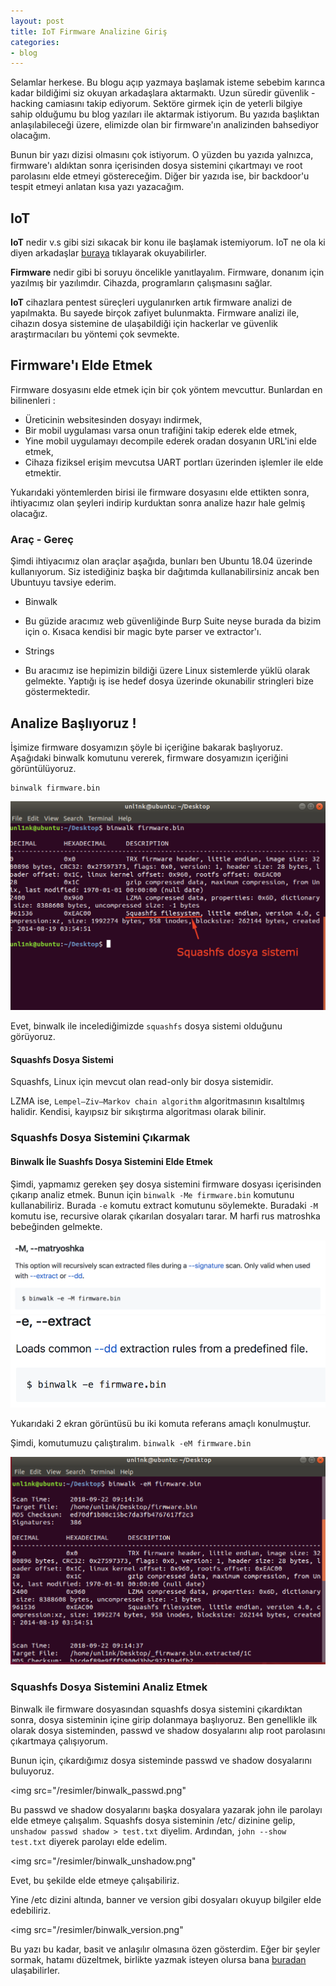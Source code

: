 ```yaml
---
layout: post
title: IoT Firmware Analizine Giriş 
categories: 
- blog
---
```


Selamlar herkese. Bu blogu açıp yazmaya başlamak isteme sebebim karınca kadar bildiğimi siz okuyan arkadaşlara aktarmaktı. Uzun süredir güvenlik - hacking camiasını takip ediyorum. Sektöre girmek için de yeterli bilgiye sahip olduğumu bu blog yazıları ile aktarmak istiyorum. Bu yazıda başlıktan anlaşılabileceği üzere, elimizde olan bir firmware'ın analizinden bahsediyor olacağım.

Bunun bir yazı dizisi olmasını çok istiyorum. O yüzden bu yazıda yalnızca, firmware'ı aldıktan sonra içerisinden dosya sistemini çıkartmayı ve root parolasını elde etmeyi göstereceğim. Diğer bir yazıda ise, bir backdoor'u tespit etmeyi anlatan kısa yazı yazacağım.


## IoT

**IoT** nedir v.s gibi sizi sıkacak bir konu ile başlamak istemiyorum. IoT ne ola ki diyen arkadaşlar [buraya](https://www.python.tc/iot-nedir/) tıklayarak okuyabilirler.

**Firmware** nedir gibi bi soruyu öncelikle yanıtlayalım. Firmware, donanım için yazılmış bir yazılımdır. Cihazda, programların çalışmasını sağlar.

**IoT** cihazlara pentest süreçleri uygulanırken artık firmware analizi de yapılmakta. Bu sayede birçok zafiyet bulunmakta. Firmware analizi ile, cihazın dosya sistemine de ulaşabildiği için hackerlar ve güvenlik araştırmacıları bu yöntemi çok sevmekte.


## Firmware'ı Elde Etmek

Firmware dosyasını elde etmek için bir çok yöntem mevcuttur. Bunlardan en bilinenleri :

* Üreticinin websitesinden dosyayı indirmek,
* Bir mobil uygulaması varsa onun trafiğini takip ederek elde etmek,
* Yine mobil uygulamayı decompile ederek oradan dosyanın URL'ini elde etmek,
* Cihaza fiziksel erişim mevcutsa UART portları üzerinden işlemler ile elde etmektir.

Yukarıdaki yöntemlerden birisi ile firmware dosyasını elde ettikten sonra, ihtiyacımız olan şeyleri indirip kurduktan sonra analize hazır hale gelmiş olacağız.

### Araç - Gereç

Şimdi ihtiyacımız olan araçlar aşağıda, bunları ben Ubuntu 18.04 üzerinde kullanıyorum. Siz istediğiniz başka bir dağıtımda kullanabilirsiniz ancak ben Ubuntuyu tavsiye ederim.

* Binwalk
* Bu güzide aracımız web güvenliğinde Burp Suite neyse burada da bizim için o. Kısaca kendisi bir magic byte parser ve extractor'ı.

* Strings
* Bu aracımız ise hepimizin bildiği üzere Linux sistemlerde yüklü olarak gelmekte. Yaptığı iş ise hedef dosya üzerinde okunabilir stringleri bize göstermektedir.


## Analize Başlıyoruz !

İşimize firmware dosyamızın şöyle bi içeriğine bakarak başlıyoruz. Aşağıdaki binwalk komutunu vererek, firmware dosyamızın içeriğini görüntülüyoruz.

```
binwalk firmware.bin
```

<img src="/resimler/binwalk_firmware.png">


Evet, binwalk ile incelediğimizde ```squashfs``` dosya sistemi olduğunu görüyoruz.

#### Squashfs Dosya Sistemi

Squashfs, Linux için mevcut olan read-only bir dosya sistemidir.

LZMA ise, ```Lempel–Ziv–Markov chain algorithm``` algoritmasının kısaltılmış halidir. Kendisi, kayıpsız bir sıkıştırma algoritması olarak bilinir.

### Squashfs Dosya Sistemini Çıkarmak

#### Binwalk İle Suashfs Dosya Sistemini Elde Etmek

Şimdi, yapmamız gereken şey dosya sistemini firmware dosyası içerisinden çıkarıp analiz etmek. Bunun için ```binwalk -Me firmware.bin``` komutunu kullanabiliriz. Burada ```-e``` komutu extract komutunu söylemekte. Buradaki ```-M``` komutu ise, recursive olarak çıkarılan dosyaları tarar. M harfi rus matroshka bebeğinden gelmekte.

<img src="/resimler/binwalk_matryoshka.png">
<img src="/resimler/binwalk_extract.png">

Yukarıdaki 2 ekran görüntüsü bu iki komuta referans amaçlı konulmuştur.

Şimdi, komutumuzu çalıştıralım. ```binwalk -eM firmware.bin```

<img src="/resimler/binwalk_em.png">

### Squashfs Dosya Sistemini Analiz Etmek

Binwalk ile firmware dosyasından squashfs dosya sistemini çıkardıktan sonra, dosya sisteminin içine girip dolanmaya başlıyoruz. Ben genellikle ilk olarak dosya sisteminden, passwd ve shadow dosyalarını alıp root parolasını çıkartmaya çalışıyorum.

Bunun için, çıkardığımız dosya sisteminde passwd ve shadow dosyalarını buluyoruz.

<img src="/resimler/binwalk_passwd.png"

Bu passwd ve shadow dosyalarını başka dosyalara yazarak john ile parolayı elde etmeye çalışalım. Squashfs dosya sisteminin /etc/ dizinine gelip, ```unshadow passwd shadow > test.txt``` diyelim. Ardından, ```john --show test.txt``` diyerek parolayı elde edelim.

<img src="/resimler/binwalk_unshadow.png"

Evet, bu şekilde elde etmeye çalışabiliriz.

Yine /etc dizini altında, banner ve version gibi dosyaları okuyup bilgiler elde edebiliriz.

<img src="/resimler/binwalk_version.png"



Bu yazı bu kadar, basit ve anlaşılır olmasına özen gösterdim. Eğer bir şeyler sormak, hatamı düzeltmek, birlikte yazmak isteyen olursa bana [buradan](mailto:reppu@protonmail.ch) ulaşabilirler.

